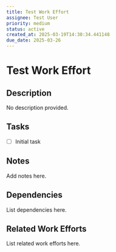 ```yaml
---
title: Test Work Effort
assignee: Test User
priority: medium
status: active
created_at: 2025-03-19T14:30:34.441148
due_date: 2025-03-26
---
```


# Test Work Effort

## Description
No description provided.

## Tasks
- [ ] Initial task

## Notes
Add notes here.

## Dependencies
List dependencies here.

## Related Work Efforts
List related work efforts here.
